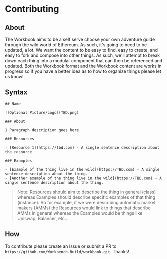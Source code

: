 # Contributing

## About

The Workbook aims to be a self serve choose your own adventure guide through the wild world of Ethereum. As such, it's going to need to be updated, a lot. We want the content to be easy to find, easy to create, and easy to fork and compose into other things. As such, we'll attempt to break down each thing into a modular component that can then be referenced and updated. Both the Workbook format and the Workbook content are works in progress so if you have a better idea as to how to organize things please let us know!

## Syntax

```
## Name

![Optional Picture/Logo](TBD.png)

### About

1 Paragraph description goes here.

### Resources

- [Resource 1](https://tbd.com) - A single sentence description about the resource.

### Examples

- [Example of the thing live in the wild](https://TBD.com) - A single sentence description about the thing.
- [Another example of the thing live in the wild](https://TBD.com) - A single sentence description about the thing.
```

> Note: Resources should aim to describe the thing in general (class) whereas Examples should describe specific examples of that thing (instance). So for example, if we were describing automatic market makers (AMMs) the Resources would link to things that describe AMMs in general whereas the Examples would be things like Uniswap, Balancer, etc..

## How

To contribute please create an Issue or submit a PR to `https://github.com/Workbench-Build/workbook.git`. Thanks!
